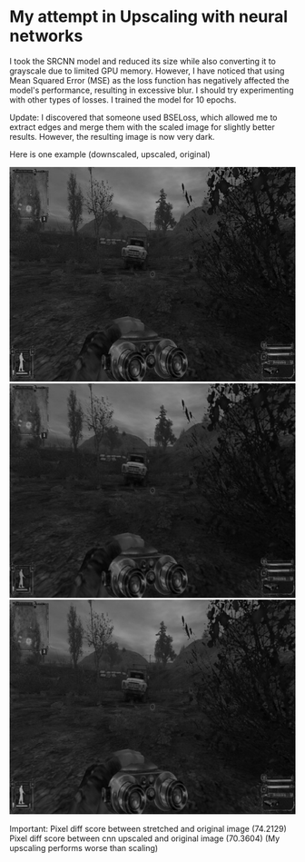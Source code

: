 # My attempt in Upscaling with neural networks
I took the SRCNN model and reduced its size while also converting it to grayscale due to limited GPU memory. However, I have noticed that using Mean Squared Error (MSE) as the loss function has negatively affected the model's performance, resulting in excessive blur. I should try experimenting with other types of losses. I trained the model for 10 epochs.

Update: I discovered that someone used BSELoss, which allowed me to extract edges and merge them with the scaled image for slightly better results. However, the resulting image is now very dark.

Here is one example (downscaled, upscaled, original)

![Downscaled](Assets/downscaled.jpg)
![Upscaled](Assets/upscaled.jpg)
![Original](Assets/original.jpg)

Important:
Pixel diff score between stretched and original image (74.2129)
Pixel diff score between cnn upscaled and original image (70.3604)
(My upscaling performs worse than scaling)